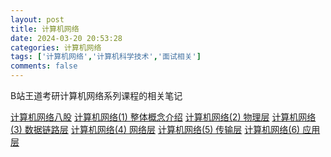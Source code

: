 ```yaml
---
layout: post
title: 计算机网络
date: 2024-03-20 20:53:28
categories: 计算机网络
tags: ['计算机网络','计算机科学技术','面试相关']
comments: false
---
```


B站王道考研计算机网络系列课程的相关笔记

<!-- more -->
[计算机网络八股](/next/计算机网络八股/)
[计算机网络(1) 整体概念介绍](/next/计算机网络-1-整体概念介绍/)
[计算机网络(2) 物理层](/next/物理层/)
[计算机网络(3) 数据链路层](/next/数据链路层)
[计算机网络(4) 网络层](/next/网络层)
[计算机网络(5) 传输层](/next/传输层)
[计算机网络(6) 应用层](/next/应用层)